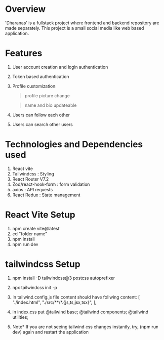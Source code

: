 # Overview
'Dharanas' is a fullstack project where frontend and backend repository are made separately.
This project is a small social media like web based application. 

# Features 
1. User account creation and login authentication
2. Token based authentication
3. Profile customization
   > profile picture change

   > name and bio updateable
4. Users can follow each other
5. Users can search other users

# Technologies and Dependencies used
1. React vite
2. Tailwindcss : Styling
3. React Router V7.2
4. Zod/react-hook-form : form validation
5. axios : API requests
6. React Redux : State management

# React Vite Setup 
1. npm create vite@latest
2. cd "folder name"
3. npm install
4. npm run dev

# tailwindcss Setup
1. npm install -D tailwindcss@3 postcss autoprefixer
2. npx tailwindcss init -p
3. In tailwind.config.js file content should have follwing
        content: [
            "./index.html",
            "./src/**/*.{js,ts,jsx,tsx}",
        ],

4. in index.css put
        @tailwind base;
        @tailwind components;
        @tailwind utilities;

5. Note* If you are not seeing tailwind css changes instantly,
   try, (npm run dev) again and restart the application 




